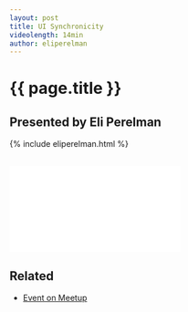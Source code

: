 ```yaml
---
layout: post
title: UI Synchronicity
videolength: 14min
author: eliperelman
---
```


# {{ page.title }}

## Presented by Eli Perelman

{% include eliperelman.html %}

<br/>

<div class="fluid-width-video-wrapper"><iframe src="//player.vimeo.com/video/98987121" frameborder="0" webkitallowfullscreen mozallowfullscreen allowfullscreen></iframe></div>

## Related

* [Event on Meetup](http://www.meetup.com/nebraskajs/events/164211932/)